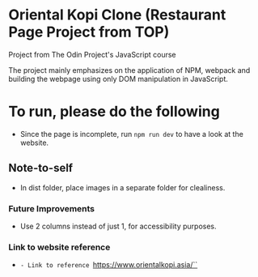 # Oriental Kopi Clone (Restaurant Page Project from TOP)
Project from The Odin Project's JavaScript course

The project mainly emphasizes on the application of NPM, webpack and building the webpage using only DOM manipulation in JavaScript.


# To run, please do the following

- Since the page is incomplete, run `npm run dev` to have a look at the website.


## Note-to-self

- In dist folder, place images in a separate folder for clealiness.

### Future Improvements

- Use 2 columns instead of just 1, for accessibility purposes.

### Link to website reference
- `- Link to reference `https://www.orientalkopi.asia/``
